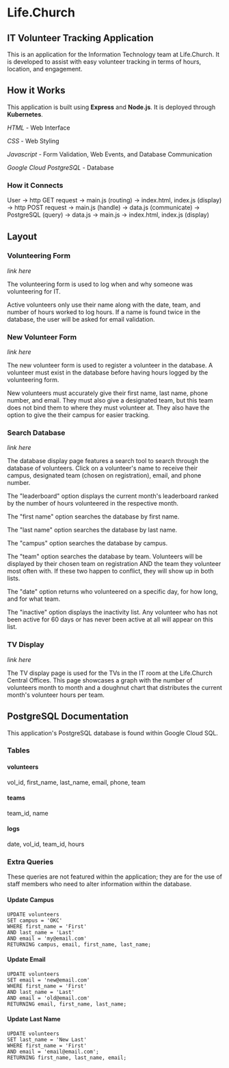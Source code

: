 # Life.Church
## IT Volunteer Tracking Application

This is an application for the Information Technology team at Life.Church. It is developed to assist with easy volunteer tracking in terms of hours, location, and engagement.

## How it Works

This application is built using **Express** and **Node.js**. It is deployed through **Kubernetes**.

*HTML* - Web Interface

*CSS* - Web Styling

*Javascript* - Form Validation, Web Events, and Database Communication

*Google Cloud PostgreSQL* - Database

### How it Connects

User → http GET request → main.js (routing) → index.html, index.js (display) → http POST request → main.js (handle) → data.js (communicate) → PostgreSQL (query) → data.js → main.js → index.html, index.js (display)

## Layout
### Volunteering Form

*link here*

The volunteering form is used to log when and why someone was volunteering for IT. 

Active volunteers only use their name along with the date, team, and number of hours worked to log hours. If a name is found twice in the database, the user will be asked for email validation.

### New Volunteer Form

*link here*

The new volunteer form is used to register a volunteer in the database. A volunteer must exist in the database before having hours logged by the volunteering form.

New volunteers must accurately give their first name, last name, phone number, and email. They must also give a designated team, but this team does not bind them to where they must volunteer at. They also have the option to give the their campus for easier tracking.

### Search Database

*link here*

The database display page features a search tool to search through the database of volunteers. Click on a volunteer's name to receive their campus, designated team (chosen on registration), email, and phone number.

The "leaderboard" option displays the current month's leaderboard ranked by the number of hours volunteered in the respective month.

The "first name" option searches the database by first name.

The "last name" option searches the database by last name.

The "campus" option searches the database by campus.

The "team" option searches the database by team. Volunteers will be displayed by their chosen team on registration AND the team they volunteer most often with. If these two happen to conflict, they will show up in both lists.

The "date" option returns who volunteered on a specific day, for how long, and for what team.

The "inactive" option displays the inactivity list. Any volunteer who has not been active for 60 days or has never been active at all will appear on this list.

### TV Display

*link here*

The TV display page is used for the TVs in the IT room at the Life.Church Central Offices. This page showcases a graph with the number of volunteers month to month and a doughnut chart that distributes the current month's volunteer hours per team.

## PostgreSQL Documentation

This application's PostgreSQL database is found within Google Cloud SQL.

### Tables
#### volunteers

vol_id, first_name, last_name, email, phone, team

#### teams

team_id, name

#### logs

date, vol_id, team_id, hours

### Extra Queries

These queries are not featured within the application; they are for the use of staff members who need to alter information within the database.

#### Update Campus

```
UPDATE volunteers
SET campus = 'OKC'
WHERE first_name = 'First'
AND last_name = 'Last'
AND email = 'my@email.com'
RETURNING campus, email, first_name, last_name;
```
#### Update Email

```
UPDATE volunteers
SET email = 'new@email.com'
WHERE first_name = 'First'
AND last_name = 'Last'
AND email = 'old@email.com'
RETURNING email, first_name, last_name;
```
#### Update Last Name

```
UPDATE volunteers
SET last_name = 'New Last'
WHERE first_name = 'First'
AND email = 'email@email.com';
RETURNING first_name, last_name, email;
```
